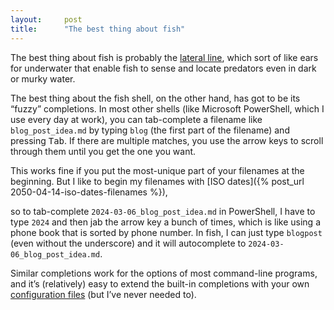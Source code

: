 ```yaml
---
layout:     post
title:      "The best thing about fish"
---
```


The best thing about fish is probably the
[lateral line](https://en.wikipedia.org/wiki/Lateral_line),
which sort of like ears for underwater that enable fish to sense and locate
predators even in dark or murky water.

The best thing about the fish shell, on the other hand, has got to be its
“fuzzy” completions. In most other shells (like Microsoft PowerShell, which I
use every day at work), you can tab-complete a filename like `blog_post_idea.md`
by typing `blog` (the first part of the filename) and pressing <kbd>Tab</kbd>.
If there are multiple matches, you use the arrow keys to scroll through them
until you get the one you want.

This works fine if you put the most-unique part of your filenames at the
beginning. But I like to begin my filenames with
[ISO dates]({% post_url 2050-04-14-iso-dates-filenames %}),
<!-- update post url -->
so to tab-complete `2024-03-06_blog_post_idea.md` in PowerShell, I have to
type `2024` and then jab the arrow key a bunch of times, which is like using a
phone book that is sorted by phone number. In fish, I can just type `blogpost`
(even without the underscore) and it will autocomplete to
`2024-03-06_blog_post_idea.md`.

Similar completions work for the options of most command-line programs, and it’s
(relatively) easy to extend the built-in completions with your own
[configuration files](https://fishshell.com/docs/current/completions.html)
(but I’ve never needed to).

<!--
  Ref: https://fishshell.com/docs/current/completions.html
  
  Ref: https://github.com/fish-shell/fish-shell/blob/c209e6b5fbaae8cd54c9554ec790860550595b43/src/complete.rs#L1500
-->
